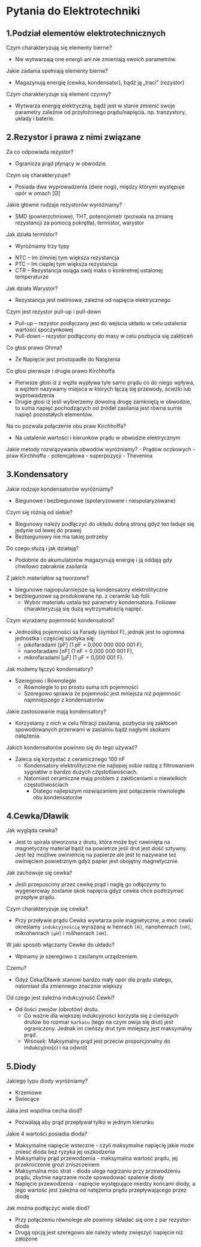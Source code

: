 Pytania do Elektrotechniki
===
1.Podział elementów elektrotechnicznych
---

Czym charakteryzują się elementy bierne?
- Nie wytwarzają one energii ani nie zmieniają swoich parametrów.

Jakie zadania spełniają elementy bierne?
- Magazynują energię (cewka, kondensator), bądź ją „traci” (rezystor)

Czym charakteryzuje się element czynny?
- Wytwarza energię elektryczną, bądź jest w stanie zmienić swoje parametry zależnie od przyłożonego prądu/napięcia. np. tranzystory, układy i baterie.

2.Rezystor i prawa z nimi związane
---

Za co odpowiada rezystor?
- Ogranicza prąd płynący w obwodzie.

Czym się charakteryzuje?
- Posiada dwa wyprowadzenia (dwie nogi), między którymi występuje opór w omach [Ω]

Jakie główne rodzaje rezystorów wyróżniamy?
- SMD (powierzchniowe), THT, potencjometr  (pozwala na zmianę rezystancji za pomocą pokrętła), termistor, warystor

Jak działa termistor?
- Wyróżniamy trzy typy
* NTC – Im zimniej tym większa rezystancja
* PTC – Im cieplej tym większa rezystancja
* CTR – Rezystancja osiąga swój maks o konkretnej ustalonej temperaturze

Jak działa Warystor?
- Rezystancja jest nieliniowa, zależna od napięcia elektrycznego

Czym jest rezystor pull-up  i pull-down
- Pull-up – rezystor podłączany jest do wejścia układu w celu ustalenia wartości spoczynkowej
- Pull-down – rezystor podłączony do masy w celu pozbycia się zakłóceń

Co głosi prawo Ohma?
- Że Napięcie jest prostopadłe do Natężenia

Co głosi pierwsze i drugie prawo Kirchhoffa
- Pierwsze głosi iż z węzła wypływa tyle samo prądu co do niego wpływa, a węzłem nazywamy miejsca w których łączą się przewody, ścieżki lub wyprowadzenia
- Drugie głosi iż jeśli wybierzemy dowolną drogę zamkniętą w obwodzie, to suma napięć pochodzących od źródeł zasilania jest równa sumie napięć pozostałych elementów.

Na co pozwala połączenie obu praw Kirchhoffa?
- Na ustalenie wartości i kierunków prądu w obwodzie elektrycznym

Jakie metody rozwiązywania obwodów wyróżniamy?
    - Prądów oczkowych
    - praw Kirchhoffa
    - potencjałowa
    - superpozycji
    - Thevenina

3.Kondensatory
---
Jakie rodzaje kondensatorów wyróżniamy?
- Biegunowe i bezbiegunowe (spolaryzowane i niespolaryzowane)

Czym się różnią od siebie?
- Biegunowy należy podłączyć do układu dobrą stroną gdyż ten ładuje się jedynie od lewej do prawej
- Bezbiegunowy nie ma takiej potrzeby

Do czego służą i jak działają?
- Podobnie do akumulatorów magazynują energię i ją oddają gdy chwilowo zabraknie zasilania

Z jakich materiałów są tworzone?
- biegunowe najpopularniejsze są kondensatory elektrolityczne
- bezbiegunowe są produkowane np. z ceramiki lub folii
    * Wybór materiału ustala też parametry kondensatora. Foliiowe charakteryzują się dużą wytrzymałością napięć.

Czym wyrażamy pojemność kondensatora?
- Jednostką pojemności sa Farady (symbol F), jednak jest to ogromna jednostka i częściej spotyka się:
    * pikofaradami [pF] (1 pF = 0,000 000 000 001 F),
    * nanofaradami [nF] (1 nF = 0,000 000 001 F),
    * mikrofaradami [μF] (1 μF = 0,000 001 F).

Jak możemy łączyć kondensatory?
- Szeregowo i Równolegle
    * Równolegle to po prostu suma ich pojemności
    * Szeregowo sprawia że pojemność jest mniejsza niż pojemność najmniejszego z kondensatorów

Jakie zastosowanie mają kondensatory?
- Korzystamy z nich w celu filtracji zasilania, pozbycia się zakłóceń spowodowanych przerwami w zasialniu bądź nagłymi skokami natężenia.

Jakich kondensatorów powinno się do tego używać?
- Zaleca się korzystać z ceramicznego 100 nF
    * Kondensatory elektrolityczne nie najlepiej sobie radzą z filtrowaniem sygnałów o bardzo dużych częstotliwościach.
    * Natomiast ceramiczne mają problem z zakłóceniami o niewielkich częstotliwościach 
        * Dlatego najlepszym rozwiązaniem jest połączenie równoległe obu kondensatorów

4.Cewka/Dławik
---
Jak wygląda cewka?
- Jest to spirala stworzona z drutu, która może być nawinięta na magnetyczny materiał bądź na powietrze jeśli drut jest dość sztywny. Jest też możliwe owinieńcię na papierze ale jest to nazywane też owinięciem powietrznym gdyż papier jest obojętny magnetycznie.

Jak zachowuje się cewka?
- Jeśli przepuscimy przez cewkę prąd i naglę go odłączymy to wygeneroway zostanie skok napięcia gdyż cewka chce podtrzymać przepływ prądu.

Czym charakteryzuje się cewka?
- Przy przeływie prądu Cewka wywtarza pole magnetyczne, a moc cewki określamy `indukcyjnością` wyrażaną w henrach `[H]`, nanohenrach `[nH]`, mikrohenrach `[μH]` i milihenrach `[mH]`.

W jaki sposób włączamy Cewke do układu?
- Wpinamy je szeregowo z zasilanym urządzeniem. 

Czemu?
- Gdyż Ceka/Dławik stanowi bardzo mały opór dla prądu stałego, natomiast dla zmiennego znacznie większy

Od czego jest zależna indukcyjność Cewki?
- Od ilości zwojów (obrotów) drutu. 
    * Co ważne dla większej indukcyjności korzysta się z cieńszych drutów bo rozmiar `karkasu` (tego na czym owija się drut) jest ograniczony. Jednak im cieńszy drut tym mniejszy jest maksymalny prąd.
    * Wniosek: Maksymalny prąd jest przeciw proporcjonalny do indukcyjności i na odwrót

5.Diody
---
Jakiego typu diody wyróżniamy?
- Krzemowe
- Świecące

Jaka jest wspólna cecha diod?
- Pozwalają aby prąd przepływał tylko w jednym kierunku

Jakie 4 wartości posiadia dioda?
- Maksymalne napięcie wsteczne - czyli maksymalne napięcię jakie może znieść dioda bez ryzyka jej uszkodzenia
- Maksymalny prąd przewodzenia - maksymalna wartość prądu, jej przekroczenie grozi zniszczeniem
- Maksymalna moc strat - dioda ulega nagrzaniu przy przewodzeniu prądu, zbytnie nagrzanie może spowodować spalenie diody
- Napięcie przewodzenia - napięcie występujące miedzy końcami diody, a jego wartośc jest zależna od natężenia prądu przepływającego przez diodę

Jak można podłączyć wiele diod?
- Przy połączeniu równolege ale powinny składać się one z par rezystor-dioda
- Drugą opcją jest szeregowo ale należy wtedy zwięszyć napięcie niż założone

